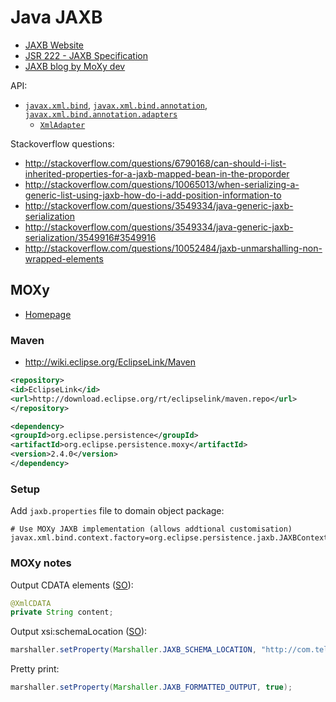 # Java JAXB

* [JAXB Website](https://jaxb.java.net/)
* [JSR 222 - JAXB Specification](https://jcp.org/en/jsr/detail?id=222)
* [JAXB blog by MoXy dev](http://blog.bdoughan.com/)

API:

* [`javax.xml.bind`](http://docs.oracle.com/javase/8/docs/api/javax/xml/bind/package-summary.html), [`javax.xml.bind.annotation`](http://docs.oracle.com/javase/8/docs/api/javax/xml/bind/annotation/package-summary.html), [`javax.xml.bind.annotation.adapters`](http://docs.oracle.com/javase/8/docs/api/javax/xml/bind/annotation/adapters/package-summary.html)
    * [`XmlAdapter`](http://docs.oracle.com/javase/8/docs/api/javax/xml/bind/annotation/adapters/XmlAdapter.html)

Stackoverflow questions:

* <http://stackoverflow.com/questions/6790168/can-should-i-list-inherited-properties-for-a-jaxb-mapped-bean-in-the-proporder>
* <http://stackoverflow.com/questions/10065013/when-serializing-a-generic-list-using-jaxb-how-do-i-add-position-information-to>
* <http://stackoverflow.com/questions/3549334/java-generic-jaxb-serialization>
* <http://stackoverflow.com/questions/3549334/java-generic-jaxb-serialization/3549916#3549916>
* <http://stackoverflow.com/questions/10052484/jaxb-unmarshalling-non-wrapped-elements>

## MOXy

* [Homepage](http://www.eclipse.org/eclipselink/moxy.php)

### Maven

* <http://wiki.eclipse.org/EclipseLink/Maven>

```xml
<repository>
<id>EclipseLink</id>
<url>http://download.eclipse.org/rt/eclipselink/maven.repo</url>
</repository>

<dependency>
<groupId>org.eclipse.persistence</groupId>
<artifactId>org.eclipse.persistence.moxy</artifactId>
<version>2.4.0</version>
</dependency>
```

### Setup
Add `jaxb.properties` file to domain object package:

```properties
# Use MOXy JAXB implementation (allows addtional customisation)
javax.xml.bind.context.factory=org.eclipse.persistence.jaxb.JAXBContextFactory
```

### MOXy notes

Output CDATA elements ([SO](http://stackoverflow.com/questions/6813948/using-moxys-xmlcdata-annotation-with-jersey)):

```java
@XmlCDATA
private String content;
```

Output xsi:schemaLocation ([SO](http://stackoverflow.com/questions/4863786/xmlschema-annotation-use-with-jaxb)):

```java
marshaller.setProperty(Marshaller.JAXB_SCHEMA_LOCATION, "http://com.telekom.digitalmedia/pcb/document /home/paulm/Dev/workspace/cms/src/main/resources/templates/document.xsd");
```

Pretty print:

```java
marshaller.setProperty(Marshaller.JAXB_FORMATTED_OUTPUT, true);
```
